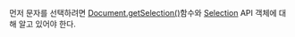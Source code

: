 먼저 문자를 선택하려면 [Document.getSelection()](https://developer.mozilla.org/en-US/docs/Web/API/Document/getSelection)함수와 [Selection](https://developer.mozilla.org/en-US/docs/Web/API/Selection) API 객체에 대해 알고 있어야 한다.




